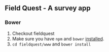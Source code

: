 Field Quest - A survey app
--------------------------

### Bower

  1. Checkout fieldquest
  1. Make sure you have `npm` and `bower` [installed](http://bower.io/).
  1. `cd fieldquest/www` and `bower install`